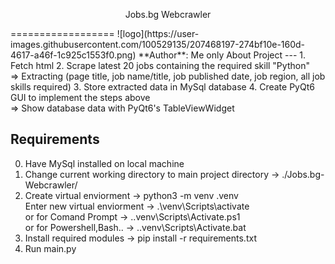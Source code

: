 <p align="center">
  Jobs.bg Webcrawler
</p>
==================
![logo](https://user-images.githubusercontent.com/100529135/207468197-274bf10e-160d-4617-a46f-1c925c1553f0.png)
**Author**: Me only
About Project
---
1. Fetch html
2. Scrape latest 20 jobs containing the required skill "Python" <br />
   => Extracting (page title, job name/title, job published date, job region, all job skills required)  
3. Store extracted data in MySql database
4. Create PyQt6 GUI to implement the steps above <br />
   => Show database data with PyQt6's TableViewWidget

Requirements
--- 
0. Have MySql installed on local machine
1. Change current working directory to main project directory -> ./Jobs.bg-Webcrawler/
2. Create virtual enviorment -> python3 -m venv .venv <br />
   Enter new virtual enviorment -> .\venv\Scripts\activate  <br />
      or  for Comand Prompt -> .\.venv\Scripts\Activate.ps1 <br /> 
      or for Powershell,Bash.. -> .\.venv\Scripts\Activate.bat
3. Install required modules -> pip install -r requirements.txt
4. Run main.py

